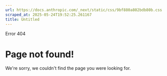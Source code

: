 ```yaml
---
url: https://docs.anthropic.com/_next/static/css/9bf880a802bdb80b.css
scraped_at: 2025-05-24T19:52:25.261167
title: Untitled
---
```


Error 404
# Page not found!
We're sorry, we couldn't find the page you were looking for.

